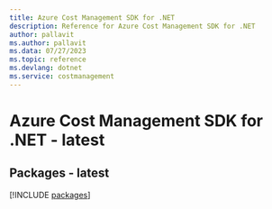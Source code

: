 ```yaml
---
title: Azure Cost Management SDK for .NET
description: Reference for Azure Cost Management SDK for .NET
author: pallavit
ms.author: pallavit
ms.data: 07/27/2023
ms.topic: reference
ms.devlang: dotnet
ms.service: costmanagement
---
```

# Azure Cost Management SDK for .NET - latest
## Packages - latest
[!INCLUDE [packages](cost-management-index.md)]